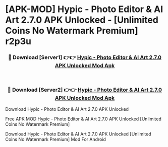 # [APK-MOD] Hypic - Photo Editor & AI Art 2.7.0 APK Unlocked - [Unlimited Coins No Watermark Premium] r2p3u



<div align="center">
<h3>🔴 Download [Server1] 👉👉 <a href="https://momento.my/?title=Hypic_-_Photo_Editor_&_AI_Art_2.7.0_APK_Unlocked">Hypic - Photo Editor & AI Art 2.7.0 APK Unlocked Mod Apk</a></h3><br>

<h3>🔴 Download [Server2] 👉👉 <a href="https://momento.my/?title=Hypic_-_Photo_Editor_&_AI_Art_2.7.0_APK_Unlocked">Hypic - Photo Editor & AI Art 2.7.0 APK Unlocked Mod Apk</a></h3>
</div>



Download Hypic - Photo Editor & AI Art 2.7.0 APK Unlocked 

Free APK MOD Hypic - Photo Editor & AI Art 2.7.0 APK Unlocked [Unlimited Coins No Watermark Premium]

Download Hypic - Photo Editor & AI Art 2.7.0 APK Unlocked [Unlimited Coins No Watermark Premium] Mod For Android
